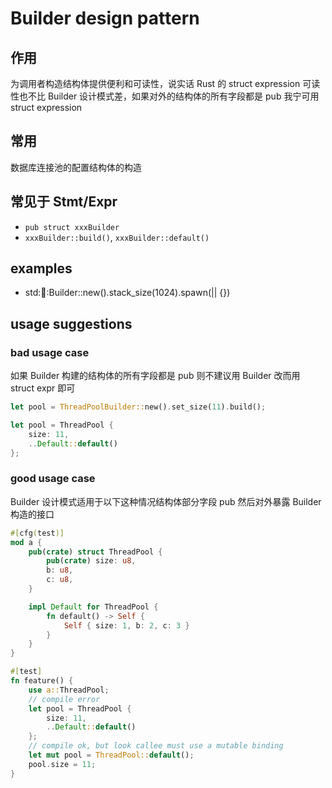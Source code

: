 # Builder design pattern

## 作用
为调用者构造结构体提供便利和可读性，说实话 Rust 的 struct expression 可读性也不比 Builder 设计模式差，如果对外的结构体的所有字段都是 pub 我宁可用 struct expression

## 常用
数据库连接池的配置结构体的构造

## 常见于 Stmt/Expr
- `pub struct xxxBuilder`
- `xxxBuilder::build()`, `xxxBuilder::default()`

## examples
- std::thread::Builder::new().stack_size(1024).spawn(|| {})

## usage suggestions

### bad usage case
如果 Builder 构建的结构体的所有字段都是 pub 则不建议用 Builder 改而用 struct expr 即可

```rust
let pool = ThreadPoolBuilder::new().set_size(11).build();

let pool = ThreadPool {
    size: 11,
    ..Default::default()
};
```

### good usage case
Builder 设计模式适用于以下这种情况结构体部分字段 pub 然后对外暴露 Builder 构造的接口

```rust
#[cfg(test)]
mod a {
    pub(crate) struct ThreadPool {
        pub(crate) size: u8,
        b: u8,
        c: u8,
    }

    impl Default for ThreadPool {
        fn default() -> Self {
            Self { size: 1, b: 2, c: 3 }
        }
    }
}

#[test]
fn feature() {
    use a::ThreadPool;
    // compile error
    let pool = ThreadPool {
        size: 11,
        ..Default::default()
    };
    // compile ok, but look callee must use a mutable binding
    let mut pool = ThreadPool::default();
    pool.size = 11;
}
```

